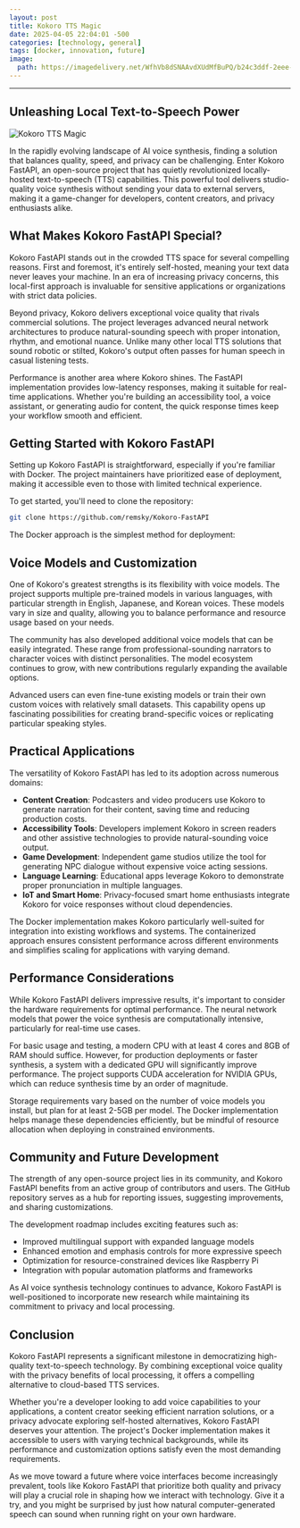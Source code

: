 ```yaml
---
layout: post
title: Kokoro TTS Magic
date: 2025-04-05 22:04:01 -500
categories: [technology, general]
tags: [docker, innovation, future]
image:
  path: https://imagedelivery.net/WfhVb8dSNAAvdXUdMfBuPQ/b24c3ddf-2eee-4e8b-6da1-e2f7b2f9a200/public
---
```


---

## Unleashing Local Text-to-Speech Power

![Kokoro TTS Magic](https://imagedelivery.net/WfhVb8dSNAAvdXUdMfBuPQ/373c6055-03f6-47cc-9fae-3a89082da500/public)



In the rapidly evolving landscape of AI voice synthesis, finding a solution that balances quality, speed, and privacy can be challenging. Enter Kokoro FastAPI, an open-source project that has quietly revolutionized locally-hosted text-to-speech (TTS) capabilities. This powerful tool delivers studio-quality voice synthesis without sending your data to external servers, making it a game-changer for developers, content creators, and privacy enthusiasts alike.

## What Makes Kokoro FastAPI Special?

Kokoro FastAPI stands out in the crowded TTS space for several compelling reasons. First and foremost, it's entirely self-hosted, meaning your text data never leaves your machine. In an era of increasing privacy concerns, this local-first approach is invaluable for sensitive applications or organizations with strict data policies.

Beyond privacy, Kokoro delivers exceptional voice quality that rivals commercial solutions. The project leverages advanced neural network architectures to produce natural-sounding speech with proper intonation, rhythm, and emotional nuance. Unlike many other local TTS solutions that sound robotic or stilted, Kokoro's output often passes for human speech in casual listening tests.

Performance is another area where Kokoro shines. The FastAPI implementation provides low-latency responses, making it suitable for real-time applications. Whether you're building an accessibility tool, a voice assistant, or generating audio for content, the quick response times keep your workflow smooth and efficient.

## Getting Started with Kokoro FastAPI

Setting up Kokoro FastAPI is straightforward, especially if you're familiar with Docker. The project maintainers have prioritized ease of deployment, making it accessible even to those with limited technical experience.

To get started, you'll need to clone the repository:

```bash
git clone https://github.com/remsky/Kokoro-FastAPI
```

The Docker approach is the simplest method for deployment:


## Voice Models and Customization

One of Kokoro's greatest strengths is its flexibility with voice models. The project supports multiple pre-trained models in various languages, with particular strength in English, Japanese, and Korean voices. These models vary in size and quality, allowing you to balance performance and resource usage based on your needs.

The community has also developed additional voice models that can be easily integrated. These range from professional-sounding narrators to character voices with distinct personalities. The model ecosystem continues to grow, with new contributions regularly expanding the available options.

Advanced users can even fine-tune existing models or train their own custom voices with relatively small datasets. This capability opens up fascinating possibilities for creating brand-specific voices or replicating particular speaking styles.

## Practical Applications

The versatility of Kokoro FastAPI has led to its adoption across numerous domains:

- **Content Creation**: Podcasters and video producers use Kokoro to generate narration for their content, saving time and reducing production costs.
- **Accessibility Tools**: Developers implement Kokoro in screen readers and other assistive technologies to provide natural-sounding voice output.
- **Game Development**: Independent game studios utilize the tool for generating NPC dialogue without expensive voice acting sessions.
- **Language Learning**: Educational apps leverage Kokoro to demonstrate proper pronunciation in multiple languages.
- **IoT and Smart Home**: Privacy-focused smart home enthusiasts integrate Kokoro for voice responses without cloud dependencies.

The Docker implementation makes Kokoro particularly well-suited for integration into existing workflows and systems. The containerized approach ensures consistent performance across different environments and simplifies scaling for applications with varying demand.

## Performance Considerations

While Kokoro FastAPI delivers impressive results, it's important to consider the hardware requirements for optimal performance. The neural network models that power the voice synthesis are computationally intensive, particularly for real-time use cases.

For basic usage and testing, a modern CPU with at least 4 cores and 8GB of RAM should suffice. However, for production deployments or faster synthesis, a system with a dedicated GPU will significantly improve performance. The project supports CUDA acceleration for NVIDIA GPUs, which can reduce synthesis time by an order of magnitude.

Storage requirements vary based on the number of voice models you install, but plan for at least 2-5GB per model. The Docker implementation helps manage these dependencies efficiently, but be mindful of resource allocation when deploying in constrained environments.

## Community and Future Development

The strength of any open-source project lies in its community, and Kokoro FastAPI benefits from an active group of contributors and users. The GitHub repository serves as a hub for reporting issues, suggesting improvements, and sharing customizations.

The development roadmap includes exciting features such as:

- Improved multilingual support with expanded language models
- Enhanced emotion and emphasis controls for more expressive speech
- Optimization for resource-constrained devices like Raspberry Pi
- Integration with popular automation platforms and frameworks

As AI voice synthesis technology continues to advance, Kokoro FastAPI is well-positioned to incorporate new research while maintaining its commitment to privacy and local processing.

## Conclusion

Kokoro FastAPI represents a significant milestone in democratizing high-quality text-to-speech technology. By combining exceptional voice quality with the privacy benefits of local processing, it offers a compelling alternative to cloud-based TTS services.

Whether you're a developer looking to add voice capabilities to your applications, a content creator seeking efficient narration solutions, or a privacy advocate exploring self-hosted alternatives, Kokoro FastAPI deserves your attention. The project's Docker implementation makes it accessible to users with varying technical backgrounds, while its performance and customization options satisfy even the most demanding requirements.

As we move toward a future where voice interfaces become increasingly prevalent, tools like Kokoro FastAPI that prioritize both quality and privacy will play a crucial role in shaping how we interact with technology. Give it a try, and you might be surprised by just how natural computer-generated speech can sound when running right on your own hardware.